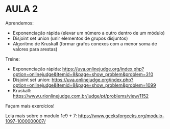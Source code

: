 # AULA 2

Aprendemos:
- Exponenciação rápida (elevar um número a outro dentro de um módulo)
- Disjoint set union (unir elementos de grupos disjuntos)
- Algoritmo de Kruskall (formar grafos conexos com a menor soma de valores para arestas)

Treine:
- Exponenciação rápida: https://uva.onlinejudge.org/index.php?option=onlinejudge&Itemid=8&page=show_problem&problem=310
- Disjoint set union: https://uva.onlinejudge.org/index.php?option=onlinejudge&Itemid=8&page=show_problem&problem=1099
- Kruskall: https://www.urionlinejudge.com.br/judge/pt/problems/view/1152

Façam mais exercícios!

Leia mais sobre o modulo 1e9 + 7: https://www.geeksforgeeks.org/modulo-1097-1000000007/
